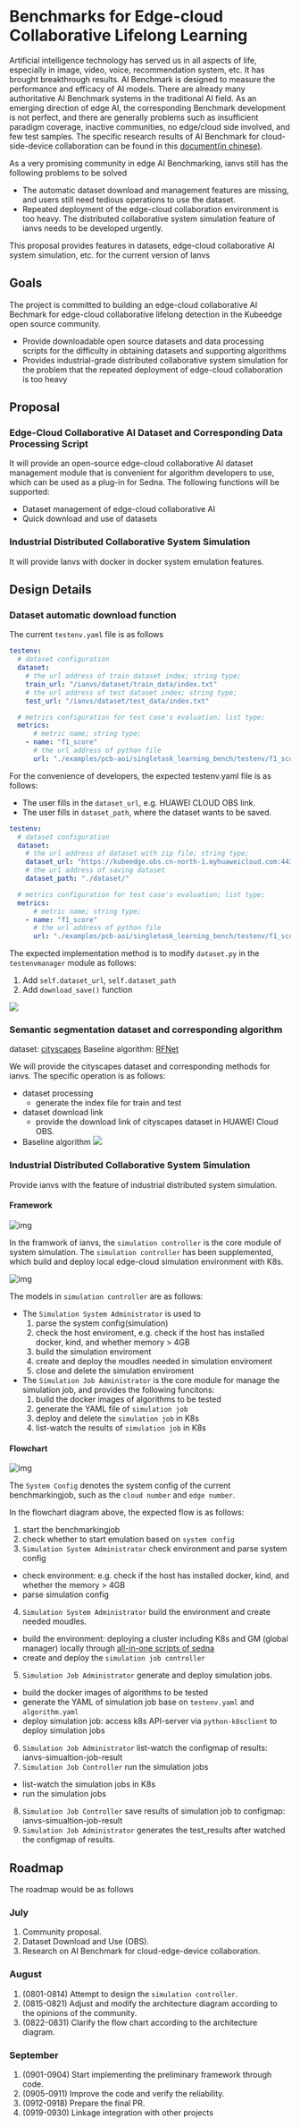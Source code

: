 # Benchmarks for Edge-cloud Collaborative Lifelong Learning

Artificial intelligence technology has served us in all aspects of life, especially in image, video, voice, recommendation system, etc. It has brought breakthrough results. AI Benchmark is designed to measure the performance and efficacy of AI models. There are already many authoritative AI Benchmark systems in the traditional AI field. As an emerging direction of edge AI, the corresponding Benchmark development is not perfect, and there are generally problems such as insufficient paradigm coverage, inactive communities, no edge/cloud side involved, and few test samples.
The specific research results of AI Benchmark for cloud-side-device collaboration can be found in this [document(in chinese)](https://github.com/iszhyang/AI-Benchmark-for-Cloud-Edge-Device).

As a very promising community in edge AI Benchmarking, ianvs still has the following problems to be solved

- The automatic dataset download and management features are missing, and users still need tedious operations to use the dataset.
- Repeated deployment of the edge-cloud collaboration environment is too heavy. The distributed collaborative system simulation feature of ianvs needs to be developed urgently.

This proposal provides features in datasets, edge-cloud collaborative AI system simulation, etc. for the current version of Ianvs

## Goals

The project is committed to building an edge-cloud collaborative AI Bechmark for edge-cloud collaborative lifelong detection in the Kubeedge open source community.

- Provide downloadable open source datasets and data processing scripts for the difficulty in obtaining datasets and supporting algorithms
- Provides industrial-grade distributed collaborative system simulation for the problem that the repeated deployment of edge-cloud collaboration is too heavy

## Proposal

### Edge-Cloud Collaborative AI Dataset and Corresponding Data Processing Script

It will provide an open-source edge-cloud collaborative AI dataset management module that is convenient for algorithm developers to use, which can be used as a plug-in for Sedna. The following functions will be supported:

- Dataset management of edge-cloud collaborative AI
- Quick download and use of datasets

### Industrial Distributed Collaborative System Simulation

It will provide Ianvs with docker in docker system emulation features.

## Design Details

### Dataset automatic download function

The current `testenv.yaml` file is as follows

```yaml
testenv:
  # dataset configuration
  dataset:
    # the url address of train dataset index; string type;
    train_url: "/ianvs/dataset/train_data/index.txt"
    # the url address of test dataset index; string type;
    test_url: "/ianvs/dataset/test_data/index.txt"

  # metrics configuration for test case's evaluation; list type;
  metrics:
      # metric name; string type;
    - name: "f1_score"
      # the url address of python file
      url: "./examples/pcb-aoi/singletask_learning_bench/testenv/f1_score.py"
```

For the convenience of developers, the expected testenv.yaml file is as follows:

- The user fills in the `dataset_url`, e.g. HUAWEI CLOUD OBS link.
- The user fills in `dataset_path`, where the dataset wants to be saved.

```yaml
testenv:
  # dataset configuration
  dataset:
    # the url address of dataset with zip file; string type;
    dataset_url: "https://kubeedge.obs.cn-north-1.myhuaweicloud.com:443/ianvs/pcb-aoi/dataset.zip"
    # the url address of saving dataset
    dataset_path: "./dataset/"

  # metrics configuration for test case's evaluation; list type;
  metrics:
      # metric name; string type;
    - name: "f1_score"
      # the url address of python file
      url: "./examples/pcb-aoi/singletask_learning_bench/testenv/f1_score.py"
```

The expected implementation method is to modify `dataset.py` in the `testenvmanager` module as follows:

1. Add `self.dataset_url`, `self.dataset_path`
2. Add `download_save()` function

![](https://github.com/iszhyang/images/blob/main/ianvs/dataset-download.png?raw=true)

### Semantic segmentation dataset and corresponding algorithm

dataset: [cityscapes](https://www.cityscapes-dataset.com)
Baseline algorithm: [RFNet](https://github.com/AHupuJR/RFNet)

We will provide the cityscapes dataset and corresponding methods for ianvs. The specific operation is as follows:

- dataset processing
  - generate the index file for train and test
- dataset download link
  - provide the download link of cityscapes dataset in HUAWEI Cloud OBS.
- Baseline algorithm
  ![](https://github.com/iszhyang/images/blob/main/ianvs/rfnet.png?raw=true)

### Industrial Distributed Collaborative System Simulation

Provide ianvs with the feature of industrial distributed system simulation.
#### Framework
![img](images/simulation_framework.jpg)

In the framwork of ianvs, the `simulation controller` is the core module of system simulation. The `simulation controller` has been supplemented, which build and deploy local edge-cloud simulation environment with K8s.

![img](images/simulation_controller.jpg)

The models in `simulation controller` are as follows:
- The `Simulation System Administrator` is used to
  1. parse the system config(simulation)
  2. check the host enviroment, e.g. check if the host has installed docker, kind, and whether memory > 4GB
  3. build the simulation enviroment
  4. create and deploy the moudles needed in simulation enviroment
  5. close and delete the simulation enviroment
- The `Simulation Job Administrator` is the core module for manage the simulation job, and provides the following funcitons:
  1. build the docker images of algorithms to be tested
  2. generate the YAML file of `simulation job`
  3. deploy and delete the `simulation job` in K8s
  4. list-watch the results of `simulation job` in K8s

#### Flowchart
![img](images/simulation_dataflow.jpg)

The `System Config` denotes the system config of the current benchmarkingjob, such as the `cloud number` and `edge number`.

In the flowchart diagram above, the expected flow is as follows:
1. start the benchmarkingjob
2. check whether to start emulation based on `system config`
3. `Simulation System Administrator` check environment and parse system config
  - check environment: e.g. check if the host has installed docker, kind, and whether the memory > 4GB
  - parse simulation config
4. `Simulation System Administrator` build the environment and create needed moudles.
  - build the environment: deploying a cluster including K8s and GM (global manager) locally through [all-in-one scripts of sedna](https://github.com/kubeedge/sedna/blob/527c574a60d0ae87b0436f9a8b38cf84fb6dab21/docs/setup/all-in-one.md)
  - create and deploy the `simulation job controller`
5. `Simulation Job Administrator` generate and deploy simulation jobs.
  - build the docker images of algorithms to be tested
  - generate the YAML of simulation job base on `testenv.yaml` and `algorithm.yaml`
  - deploy simulation job: access k8s API-server via `python-k8sclient` to deploy simulation jobs
6. `Simulation Job Administrator` list-watch the configmap of results: ianvs-simualtion-job-result
7. `Simulation Job Controller` run the simulation jobs
  - list-watch the simulation jobs in K8s
  - run the simulation jobs
8. `Simulation Job Controller` save results of simulation job to configmap: ianvs-simualtion-job-result
9. `Simulation Job Administrator` generates the test_results after watched the configmap of results.
## Roadmap

The roadmap would be as follows

### July

1. Community proposal.
2. Dataset Download and Use (OBS).
3. Research on AI Benchmark for cloud-edge-device collaboration.

### August

1. (0801-0814) Attempt to design the `simulation controller`.
2. (0815-0821) Adjust and modify the architecture diagram according to the opinions of the community.
3. (0822-0831) Clarify the flow chart according to the architecture diagram.

### September

1. (0901-0904) Start implementing the preliminary framework through code.
2. (0905-0911) Improve the code and verify the reliability.
3. (0912-0918) Prepare the final PR.
2. (0919-0930) Linkage integration with other projects
